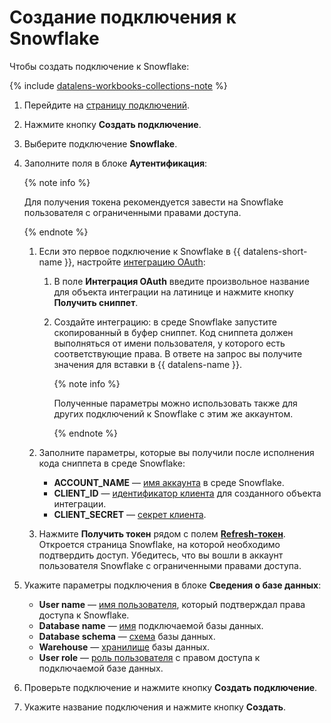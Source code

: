 # Создание подключения к Snowflake

Чтобы создать подключение к Snowflake:


{% include [datalens-workbooks-collections-note](../../../_includes/datalens/operations/datalens-workbooks-collections-note.md) %}


1. Перейдите на [страницу подключений](https://datalens.yandex.ru/connections).
1. Нажмите кнопку **Создать подключение**.
1. Выберите подключение **Snowflake**.
1. Заполните поля в блоке **Аутентификация**:

   {% note info %}
   
   Для получения токена рекомендуется завести на Snowflake пользователя с ограниченными правами доступа.

   {% endnote %}

   1. Если это первое подключение к Snowflake в {{ datalens-short-name }}, настройте [интеграцию OAuth](https://docs.snowflake.com/en/user-guide/oauth-custom#integration-example):

      1. В поле **Интеграция OAuth** введите произвольное название для объекта интеграции на латинице и нажмите кнопку **Получить сниппет**.
      1. Создайте интеграцию: в среде Snowflake запустите скопированный в буфер сниппет. Код сниппета должен выполняться от имени пользователя, у которого есть соответствующие права. В ответе на запрос вы получите значения для вставки в {{ datalens-name }}.
      
         {% note info %}

         Полученные параметры можно использовать также для других подключений к Snowflake с этим же аккаунтом.
         
         {% endnote %}

   1. Заполните параметры, которые вы получили после исполнения кода сниппета в среде Snowflake:

      * **ACCOUNT_NAME** — [имя аккаунта](https://docs.snowflake.com/en/user-guide/client-redirect#snowsight-the-snowflake-web-interface) в среде Snowflake. 
      * **CLIENT_ID** — [идентификатор клиента](https://docs.snowflake.com/en/sql-reference/functions/system_show_oauth_client_secrets#system-show-oauth-client-secrets) для созданного объекта интеграции.
      * **CLIENT_SECRET** — [секрет клиента](https://docs.snowflake.com/en/sql-reference/functions/system_show_oauth_client_secrets#system-show-oauth-client-secrets).

   1. Нажмите **Получить токен** рядом с полем [**Refresh-токен**](https://docs.snowflake.com/en/user-guide/oauth-intro#refresh-token). Откроется страница Snowflake, на которой необходимо подтвердить доступ. Убедитесь, что вы вошли в аккаунт пользователя Snowflake с ограниченными правами доступа.

1. Укажите параметры подключения в блоке **Сведения о базе данных**:

   * **User name** — [имя пользователя](https://docs.snowflake.com/en/sql-reference/sql/create-user#create-user), который подтверждал права доступа к Snowflake.
   * **Database name** — [имя](https://docs.snowflake.com/en/sql-reference/sql/create-database#create-database) подключаемой базы данных.
   * **Database schema** — [схема](https://docs.snowflake.com/en/sql-reference/sql/create-schema#create-schema) базы данных.
   * **Warehouse** — [хранилище](https://docs.snowflake.com/en/sql-reference/sql/create-warehouse#create-warehouse) базы данных.
   * **User role** — [роль пользователя](https://docs.snowflake.com/en/sql-reference/sql/create-role#create-role) с правом доступа к подключаемой базе данных.

1. Проверьте подключение и нажмите кнопку **Создать подключение**.
1. Укажите название подключения и нажмите кнопку **Создать**.
